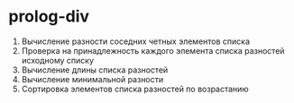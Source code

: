 # prolog-div

1. Вычисление разности соседних четных элементов списка
2. Проверка на принадлежность каждого элемента списка разностей исходному списку
3. Вычисление длины списка разностей
4. Вычисление минимальной разности
5. Сортировка элементов списка разностей по возрастанию
